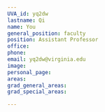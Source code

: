 ```yaml
---
UVA_id: yq2dw
lastname: Qi
name: You
general_position: faculty
position: Assistant Professor
office: 
phone: 
email: yq2dw@virginia.edu
image: 
personal_page: 
areas:
grad_general_areas:
grad_special_areas:

---
```


